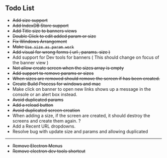 ## Todo List

- ~~Add size support~~
- ~~Add IndexDB Store support~~
- ~~Add Title size to banners views~~
- ~~Double Click to edit added param or size~~
- ~~Fix Windows Arrangement~~
- ~~Make `Use size as param work`~~
- ~~Add visual for wrong forms ( url , params. size )~~
- Add support for Dev tools for banners ( This should change on focus of the banner view )
- ~~Not allow create screen when the sizes array is empty~~
- ~~Add support to remove params or sizes~~
- ~~When sizes are removed should remove the screen if has been created.~~
- ~~Create Build Process for windows and mac~~
- Make click on banner to open new links shows up a message in the console or an alert box instead.
- ~~Avoid duplicated params~~
- ~~Add a reload button~~
- ~~Avoid duplicated screen creation~~
- When adding a size, if the screen are created, it should destroy the screens and create them again. ?
- Add a Recent URL dropdowns.
- Resolve bug with update size and params and allowing duplicated

---------

- ~~Remove Electron Menus~~
- ~~Remove electron dev tools shortcut~~
